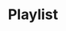 ---
layout: list

title: Playlist
slug: playlist
permalink: /playlist/
no_groups: true

description: > 
  내가 사랑하는 플레이리스트들

sitemap : false
---